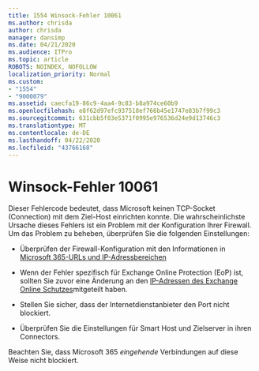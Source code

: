 ```yaml
---
title: 1554 Winsock-Fehler 10061
ms.author: chrisda
author: chrisda
manager: dansimp
ms.date: 04/21/2020
ms.audience: ITPro
ms.topic: article
ROBOTS: NOINDEX, NOFOLLOW
localization_priority: Normal
ms.custom:
- "1554"
- "9000079"
ms.assetid: caecfa19-86c9-4aa4-9c83-b8a974ce60b9
ms.openlocfilehash: e8f62d97efc937518ef766b45e1747e83b7f99c3
ms.sourcegitcommit: 631cbb5f03e5371f0995e976536d24e9d13746c3
ms.translationtype: MT
ms.contentlocale: de-DE
ms.lasthandoff: 04/22/2020
ms.locfileid: "43766168"
---
```

# <a name="winsock-error-10061"></a>Winsock-Fehler 10061

Dieser Fehlercode bedeutet, dass Microsoft keinen TCP-Socket (Connection) mit dem Ziel-Host einrichten konnte. Die wahrscheinlichste Ursache dieses Fehlers ist ein Problem mit der Konfiguration Ihrer Firewall. Um das Problem zu beheben, überprüfen Sie die folgenden Einstellungen:

- Überprüfen der Firewall-Konfiguration mit den Informationen in [Microsoft 365-URLs und IP-Adressbereichen](https://docs.microsoft.com/office365/enterprise/urls-and-ip-address-ranges)

- Wenn der Fehler spezifisch für Exchange Online Protection (EoP) ist, sollten Sie zuvor eine Änderung an den [IP-Adressen des Exchange Online Schutzes](https://docs.microsoft.com/office365/SecurityCompliance/eop/exchange-online-protection-ip-addresses)mitgeteilt haben.

- Stellen Sie sicher, dass der Internetdienstanbieter den Port nicht blockiert.

- Überprüfen Sie die Einstellungen für Smart Host und Zielserver in ihren Connectors.

Beachten Sie, dass Microsoft 365 *eingehende* Verbindungen auf diese Weise nicht blockiert.
